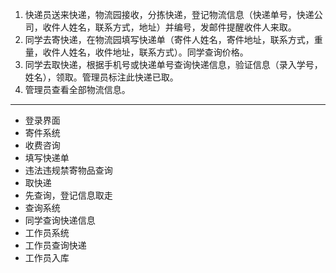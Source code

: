 1. 快递员送来快递，物流园接收，分拣快递，登记物流信息（快递单号，快递公司，收件人姓名，联系方式，地址）并编号，发邮件提醒收件人来取。
2. 同学去寄快递，在物流园填写快递单（寄件人姓名，寄件地址，联系方式，重量，收件人姓名，收件地址，联系方式）。同学查询价格。
3. 同学去取快递，根据手机号或快递单号查询快递信息，验证信息（录入学号，姓名），领取。管理员标注此快递已取。
4. 管理员查看全部物流信息。


***

- 登录界面
- 寄件系统
 - 收费咨询
 - 填写快递单
 - 违法违规禁寄物品查询
- 取快递
 - 先查询，登记信息取走
- 查询系统
 - 同学查询快递信息
- 工作员系统
 - 工作员查询快递
 - 工作员入库
